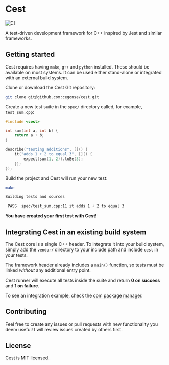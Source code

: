 Cest
====

![CI](https://github.com/cegonse/cest/workflows/CI/badge.svg?branch=master)

A test-driven development framework for C++ inspired by Jest and similar frameworks.

Getting started
---------------

Cest requires having `make`, `g++` and `python` installed. These should be available on most systems. It can be used either stand-alone or integrated with an external build system.

Clone or download the Cest Git repository:

```bash
git clone git@github.com:cegonse/cest.git
```

Create a new test suite in the `spec/` directory called, for example, `test_sum.cpp`:

```cpp
#include <cest>

int sum(int a, int b) {
    return a + b;
}

describe("testing additions", []() {
    it("adds 1 + 2 to equal 3", []() {
        expect(sum(1, 2)).toBe(3);
    });
});
```

Build the project and Cest will run your new test:

```bash
make

Building tests and sources

 PASS  spec/test_sum.cpp:11 it adds 1 + 2 to equal 3
```

**You have created your first test with Cest!**

Integrating Cest in an existing build system
--------------------------------------------

The Cest core is a single C++ header. To integrate it into your build system, simply add the `vendor/` directory to your include path and include `cest` in your tests.

The framework header already includes a `main()` function, so tests must be linked *without* any additional entry point.

Cest runner will execute all tests inside the suite and return **0 on success** and **1 on failure**.

To see an integration example, check the [cpm package manager](https://github.com/jorsanpe/cpm).

Contributing
------------

Feel free to create any issues or pull requests with new functionality you deem useful! I will review issues created by others first.

License
-------

Cest is MIT licensed.
